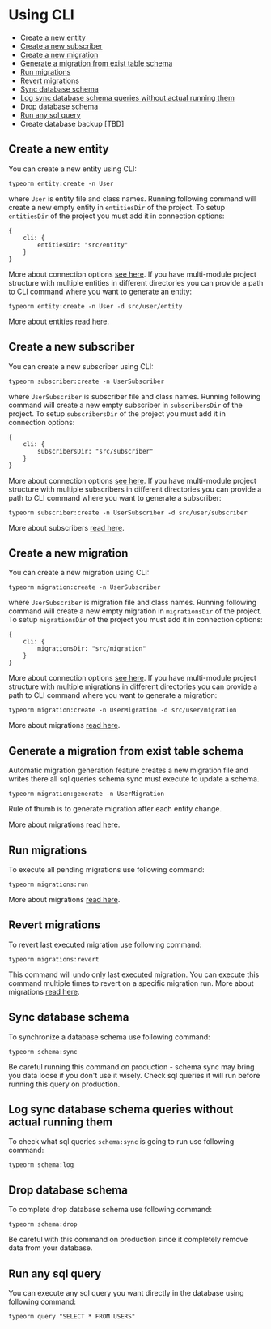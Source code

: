 # Using CLI

* [Create a new entity](#create-a-new-entity)
* [Create a new subscriber](#create-a-new-subscriber)
* [Create a new migration](#create-a-new-migration)
* [Generate a migration from exist table schema](#generate-a-migration-from-exist-table-schema)
* [Run migrations](#run-migrations)
* [Revert migrations](#revert-migrations)
* [Sync database schema](#sync-database-schema)
* [Log sync database schema queries without actual running them](#log-sync-database-schema-queries-without-actual-running-them)
* [Drop database schema](#drop-database-schema)
* [Run any sql query](#run-any-sql-query)
* Create database backup [TBD]

## Create a new entity

You can create a new entity using CLI:

```
typeorm entity:create -n User
```

where `User` is entity file and class names. 
Running following command will create a new empty entity in `entitiesDir` of the project.
To setup `entitiesDir` of the project you must add it in connection options:

```
{
    cli: {
        entitiesDir: "src/entity"
    }
}
```

More about connection options [see here](./connection-options.md).
If you have multi-module project structure with multiple entities in different directories
you can provide a path to CLI command where you want to generate an entity:

 
```
typeorm entity:create -n User -d src/user/entity
```

More about entities [read here](./entities.md).

## Create a new subscriber

You can create a new subscriber using CLI:

```
typeorm subscriber:create -n UserSubscriber
```

where `UserSubscriber` is subscriber file and class names. 
Running following command will create a new empty subscriber in `subscribersDir` of the project.
To setup `subscribersDir` of the project you must add it in connection options:

```
{
    cli: {
        subscribersDir: "src/subscriber"
    }
}
```

More about connection options [see here](./connection-options.md).
If you have multi-module project structure with multiple subscribers in different directories
you can provide a path to CLI command where you want to generate a subscriber:

 
```
typeorm subscriber:create -n UserSubscriber -d src/user/subscriber
```

More about subscribers [read here](./listeners-and-subscribers.md).

## Create a new migration

You can create a new migration using CLI:

```
typeorm migration:create -n UserSubscriber
```

where `UserSubscriber` is migration file and class names. 
Running following command will create a new empty migration in `migrationsDir` of the project.
To setup `migrationsDir` of the project you must add it in connection options:

```
{
    cli: {
        migrationsDir: "src/migration"
    }
}
```

More about connection options [see here](./connection-options.md).
If you have multi-module project structure with multiple migrations in different directories
you can provide a path to CLI command where you want to generate a migration:

```
typeorm migration:create -n UserMigration -d src/user/migration
```

More about migrations [read here](./migrations.md).

## Generate a migration from exist table schema

Automatic migration generation feature creates a new migration file
and writes there all sql queries schema sync must execute to update a schema.

```
typeorm migration:generate -n UserMigration
```

Rule of thumb is to generate migration after each entity change.

More about migrations [read here](./migrations.md).

## Run migrations

To execute all pending migrations use following command:

```
typeorm migrations:run
```

More about migrations [read here](./migrations.md).

## Revert migrations

To revert last executed migration use following command:

```
typeorm migrations:revert
```

This command will undo only last executed migration.
You can execute this command multiple times to revert on a specific migration run.
More about migrations [read here](./migrations.md).

## Sync database schema

To synchronize a database schema use following command:
```
typeorm schema:sync
```

Be careful running this command on production - 
schema sync may bring you data loose if you don't use it wisely.
Check sql queries it will run before running this query on production.

## Log sync database schema queries without actual running them

To check what sql queries `schema:sync` is going to run use following command:

```
typeorm schema:log
```

## Drop database schema

To complete drop database schema use following command:

```
typeorm schema:drop
```

Be careful with this command on production since it completely remove data from your database.

## Run any sql query

You can execute any sql query you want directly in the database using following command:

```
typeorm query "SELECT * FROM USERS"
```
